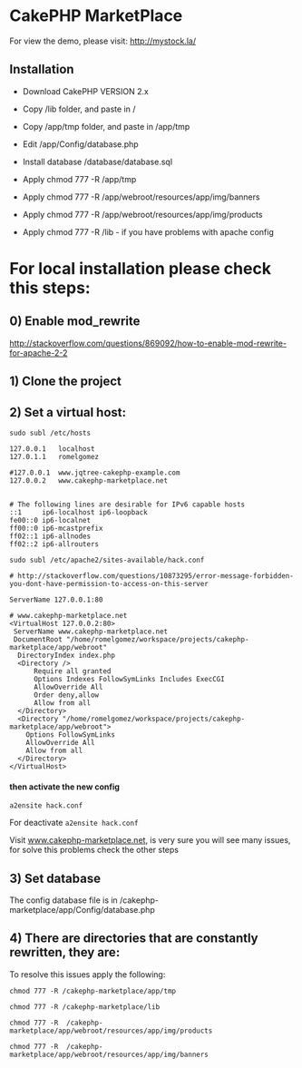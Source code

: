 # CakePHP MarketPlace

For view the demo, please visit: http://mystock.la/

## Installation

- Download CakePHP VERSION 2.x
- Copy /lib folder, and paste in /
- Copy /app/tmp folder, and paste in /app/tmp
- Edit /app/Config/database.php
- Install database /database/database.sql

- Apply chmod 777 -R /app/tmp
- Apply chmod 777 -R /app/webroot/resources/app/img/banners
- Apply chmod 777 -R /app/webroot/resources/app/img/products
- Apply chmod 777 -R /lib - if you have problems with apache config



# For local installation please check this steps:

## 0) Enable mod_rewrite
http://stackoverflow.com/questions/869092/how-to-enable-mod-rewrite-for-apache-2-2

## 1) Clone the project

## 2) Set a virtual host:

`sudo subl /etc/hosts `

 ```
127.0.0.1	localhost
127.0.1.1	romelgomez

#127.0.0.1	www.jqtree-cakephp-example.com
127.0.0.2	www.cakephp-marketplace.net


# The following lines are desirable for IPv6 capable hosts
::1     ip6-localhost ip6-loopback
fe00::0 ip6-localnet
ff00::0 ip6-mcastprefix
ff02::1 ip6-allnodes
ff02::2 ip6-allrouters
```

`sudo subl /etc/apache2/sites-available/hack.conf `

```
# http://stackoverflow.com/questions/10873295/error-message-forbidden-you-dont-have-permission-to-access-on-this-server

ServerName 127.0.0.1:80

# www.cakephp-marketplace.net
<VirtualHost 127.0.0.2:80>
 ServerName www.cakephp-marketplace.net
 DocumentRoot "/home/romelgomez/workspace/projects/cakephp-marketplace/app/webroot"
  DirectoryIndex index.php
  <Directory />
      Require all granted
      Options Indexes FollowSymLinks Includes ExecCGI
      AllowOverride All
      Order deny,allow
      Allow from all
  </Directory>
  <Directory "/home/romelgomez/workspace/projects/cakephp-marketplace/app/webroot">
    Options FollowSymLinks
    AllowOverride All
    Allow from all
  </Directory>
</VirtualHost>
```

#### then activate the new config

`a2ensite hack.conf`

For deactivate `a2ensite hack.conf`

Visit www.cakephp-marketplace.net, is very sure you will see many issues, for solve this problems check the other steps

## 3) Set database

The config database file is in /cakephp-marketplace/app/Config/database.php

## 4) There are directories that are constantly rewritten, they are:

To resolve this issues apply the following:

`chmod 777 -R /cakephp-marketplace/app/tmp`

`chmod 777 -R /cakephp-marketplace/lib`

`chmod 777 -R  /cakephp-marketplace/app/webroot/resources/app/img/products`

`chmod 777 -R  /cakephp-marketplace/app/webroot/resources/app/img/banners`
